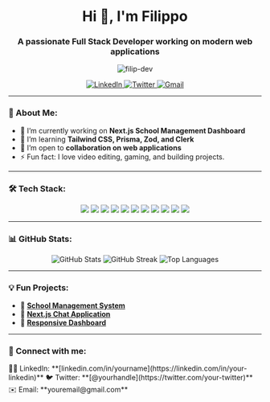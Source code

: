 <!-- Header -->
<h1 align="center">Hi 👋, I'm Filippo</h1>
<h3 align="center">A passionate Full Stack Developer working on modern web applications</h3>

<!-- Profile views counter -->
<p align="center"> <img src="https://komarev.com/ghpvc/?username=filip-dev&label=Profile%20views&color=0e75b6&style=flat" alt="filip-dev" /> </p>

<!-- Social Media Links -->
<p align="center">
  <a href="https://linkedin.com/in/your-linkedin" target="blank">
    <img src="https://img.shields.io/badge/-LinkedIn-%230077B5?style=for-the-badge&logo=linkedin&logoColor=white" alt="LinkedIn"/>
  </a>
  <a href="https://twitter.com/your-twitter" target="blank">
    <img src="https://img.shields.io/badge/-Twitter-%231DA1F2?style=for-the-badge&logo=twitter&logoColor=white" alt="Twitter"/>
  </a>
  <a href="mailto:youremail@gmail.com" target="blank">
    <img src="https://img.shields.io/badge/-Gmail-%23D14836?style=for-the-badge&logo=gmail&logoColor=white" alt="Gmail"/>
  </a>
</p>

---

### 🚀 About Me:
- 🔭 I’m currently working on **Next.js School Management Dashboard**  
- 🌱 I’m learning **Tailwind CSS, Prisma, Zod, and Clerk**  
- 👯 I’m open to **collaboration on web applications**  
- ⚡ Fun fact: I love video editing, gaming, and building projects.  

---

### 🛠️ Tech Stack:
<p align="center">
  <!-- Languages -->
  <img src="https://img.shields.io/badge/-TypeScript-%23007ACC?style=for-the-badge&logo=typescript&logoColor=white" />
  <img src="https://img.shields.io/badge/-JavaScript-%23F7DF1E?style=for-the-badge&logo=javascript&logoColor=black" />
  <img src="https://img.shields.io/badge/-Python-%2314354C?style=for-the-badge&logo=python&logoColor=white" />
  <!-- Frontend -->
  <img src="https://img.shields.io/badge/-Next.js-%23000000?style=for-the-badge&logo=next.js&logoColor=white" />
  <img src="https://img.shields.io/badge/-React-%2320232a?style=for-the-badge&logo=react&logoColor=%2361DAFB" />
  <img src="https://img.shields.io/badge/-Tailwind_CSS-%2338B2AC?style=for-the-badge&logo=tailwind-css&logoColor=white" />
  <!-- Backend -->
  <img src="https://img.shields.io/badge/-Node.js-%23339933?style=for-the-badge&logo=node.js&logoColor=white" />
  <img src="https://img.shields.io/badge/-MongoDB-%2347A248?style=for-the-badge&logo=mongodb&logoColor=white" />
  <img src="https://img.shields.io/badge/-Prisma-%232D3748?style=for-the-badge&logo=prisma&logoColor=white" />
  <!-- Tools -->
  <img src="https://img.shields.io/badge/-VS_Code-%23007ACC?style=for-the-badge&logo=visual-studio-code&logoColor=white" />
  <img src="https://img.shields.io/badge/-Git-%23F05033?style=for-the-badge&logo=git&logoColor=white" />
</p>

---

### 📊 GitHub Stats:
<p align="center">
  <img src="https://github-readme-stats.vercel.app/api?username=filip-dev&show_icons=true&theme=tokyonight" alt="GitHub Stats" />
  <img src="https://github-readme-streak-stats.herokuapp.com/?user=filip-dev&theme=tokyonight" alt="GitHub Streak" />
  <img src="https://github-readme-stats.vercel.app/api/top-langs/?username=filip-dev&layout=compact&theme=tokyonight" alt="Top Languages" />
</p>

---

### 💡 Fun Projects:
- 📝 **[School Management System](https://github.com/FilippoDeSilva/class-unity-fullstack-sms)**  
- 🚀 **[Next.js Chat Application](https://github.com/your-repo-url)**  
- 🎨 **[Responsive Dashboard](https://github.com/your-repo-url)**  

---

### 🔗 Connect with me:
<p>
  🧑‍💻 LinkedIn: **[linkedin.com/in/yourname](https://linkedin.com/in/your-linkedin)**  
  🐦 Twitter: **[@yourhandle](https://twitter.com/your-twitter)**  
  ✉️ Email: **youremail@gmail.com**
</p>
